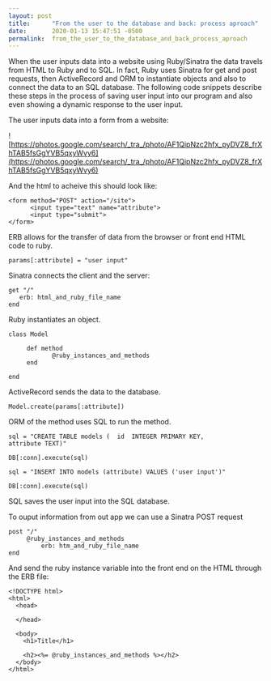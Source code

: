 ```yaml
---
layout: post
title:      "From the user to the database and back: process aproach"
date:       2020-01-13 15:47:51 -0500
permalink:  from_the_user_to_the_database_and_back_process_aproach
---
```


When the user inputs data into a website using Ruby/Sinatra the data travels from HTML to Ruby and to SQL. In fact, Ruby uses Sinatra for get and post requests, then ActiveRecord and ORM to instantiate objects and also to connect the data to an SQL database. The following code snippets describe these steps in the process of saving user input into our program and also even showing a dynamic response to the user input. 

The user inputs data into a form from a website:

![https://photos.google.com/search/_tra_/photo/AF1QipNzc2hfx_pyDVZ8_frXhTAB5fsGgYVB5qxyWvy6](https://photos.google.com/search/_tra_/photo/AF1QipNzc2hfx_pyDVZ8_frXhTAB5fsGgYVB5qxyWvy6)

And the html to acheive this should look like:

```
<form method="POST" action="/site">
      <input type="text" name="attribute">
      <input type="submit">
</form>
```

ERB allows for the transfer of data from the browser or front end HTML code to ruby.

```
params[:attribute] = "user input"

```

Sinatra connects the client and the server:

```
get "/"
   erb: html_and_ruby_file_name
end
```


Ruby instantiates an object.

```
class Model

     def method
            @ruby_instances_and_methods
     end

end
```

ActiveRecord sends the data to the database.

```
Model.create(params[:attribute])
```

ORM of the method uses SQL to run the method.

```
sql = "CREATE TABLE models (  id  INTEGER PRIMARY KEY, 
attribute TEXT)"

DB[:conn].execute(sql)

sql = "INSERT INTO models (attribute) VALUES ('user input')"

DB[:conn].execute(sql)

```

SQL saves the user input into the SQL database.

To ouput information from out app we can use a Sinatra POST request

```
post "/"
     @ruby_instances_and_methods
		 erb: htm_and_ruby_file_name
end
```

And send the ruby instance variable into the front end on the HTML through the ERB file:

```
<!DOCTYPE html>
<html>
  <head>
   
  </head>

  <body>
    <h1>Title</h1>

    <h2><%= @ruby_instances_and_methods %></h2>
  </body>
</html>
```



 
